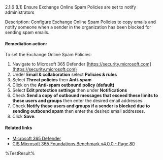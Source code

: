 2.1.6 (L1) Ensure Exchange Online Spam Policies are set to notify administrators

Description: Configure Exchange Online Spam Policies to copy emails and notify someone when a sender in the organization has been blocked for sending spam emails.

#### Remediation action:

To set the Exchange Online Spam Policies:

1. Navigate to Microsoft 365 Defender [https://security.microsoft.com](https://security.microsoft.com)
2. Under **Email & collaboration** select **Policies & rules**
3. Select **Threat policies** then **Anti-spam**
4. Click on the **Anti-spam outbound policy (default)**
5. Select **Edit protection settings** then under **Notifications**
6. Check **Send a copy of outbound messages that exceed these limits to these users and groups** then enter the desired email addresses
7. Check **Notify these users and groups if a sender is blocked due to sending outbound spam** then enter the desired email addresses.
8. Click **Save**.

#### Related links

* [Microsoft 365 Defender](https://security.microsoft.com)
* [CIS Microsoft 365 Foundations Benchmark v4.0.0 - Page 80](https://www.cisecurity.org/benchmark/microsoft_365)

<!--- Results --->
%TestResult%